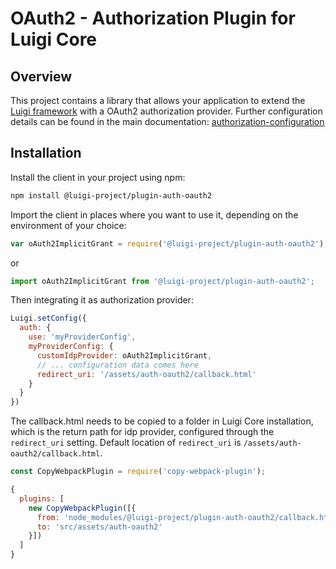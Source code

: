 # OAuth2 - Authorization Plugin for Luigi Core

## Overview

This project contains a library that allows your application to extend the [Luigi framework](https://github.com/SAP/luigi/tree/master/core) with a OAuth2 authorization provider. 
Further configuration details can be found in the main documentation: [authorization-configuration](https://docs.luigi-project.io/docs/authorization-configuration#oauth2-implicit-grant-configuration)

## Installation

Install the client in your project using npm:
```bash
npm install @luigi-project/plugin-auth-oauth2
```

Import the client in places where you want to use it, depending on the environment of your choice:
```javascript
var oAuth2ImplicitGrant = require('@luigi-project/plugin-auth-oauth2');
```
or
```javascript
import oAuth2ImplicitGrant from '@luigi-project/plugin-auth-oauth2';
```

Then integrating it as authorization provider:
```javascript
Luigi.setConfig({
  auth: {
    use: 'myProviderConfig',
    myProviderConfig: {
      customIdpProvider: oAuth2ImplicitGrant,
      // ... configuration data comes here
      redirect_uri: '/assets/auth-oauth2/callback.html'
    }
  }
})
```

The callback.html needs to be copied to a folder in Luigi Core installation, which is the return path for idp provider, configured through the `redirect_uri` setting. Default location of `redirect_uri` is `/assets/auth-oauth2/callback.html`.

```javascript
const CopyWebpackPlugin = require('copy-webpack-plugin');

{
  plugins: [
    new CopyWebpackPlugin([{
      from: 'node_modules/@luigi-project/plugin-auth-oauth2/callback.html',
      to: 'src/assets/auth-oauth2'
    }])
  ]
}
```

